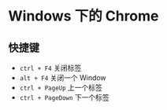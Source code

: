 # Windows 下的 Chrome

## 快捷键

- `ctrl + F4` 关闭标签
- `alt + F4` 关闭一个 Window
- `ctrl + PageUp` 上一个标签
- `ctrl + PageDown` 下一个标签
